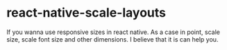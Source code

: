 # react-native-scale-layouts
If you wanna use responsive sizes in react native. As a case in point, scale size, scale font size and other dimensions. I believe that it is can help you.
